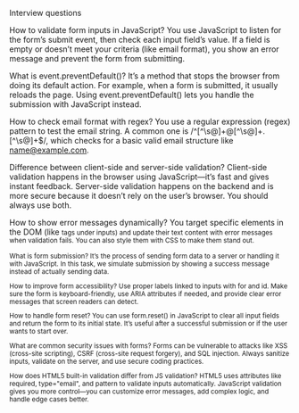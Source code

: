 Interview questions

How to validate form inputs in JavaScript? 
You use JavaScript to listen for the form’s submit event, then check each input field’s value. If a field is empty or doesn’t meet your criteria (like email format), you show an error message and prevent the form from submitting.

What is event.preventDefault()? 
It’s a method that stops the browser from doing its default action. For example, when a form is submitted, it usually reloads the page. Using event.preventDefault() lets you handle the submission with JavaScript instead.

How to check email format with regex? 
You use a regular expression (regex) pattern to test the email string. A common one is /^[^\s@]+@[^\s@]+\.[^\s@]+$/, which checks for a basic valid email structure like name@example.com.

Difference between client-side and server-side validation? Client-side validation happens in the browser using JavaScript—it’s fast and gives instant feedback. Server-side validation happens on the backend and is more secure because it doesn’t rely on the user’s browser. You should always use both.

How to show error messages dynamically? 
You target specific elements in the DOM (like <small> tags under inputs) and update their text content with error messages when validation fails. You can also style them with CSS to make them stand out.

What is form submission? 
It’s the process of sending form data to a server or handling it with JavaScript. In this task, we simulate submission by showing a success message instead of actually sending data.

How to improve form accessibility? 
Use proper labels linked to inputs with for and id. Make sure the form is keyboard-friendly, use ARIA attributes if needed, and provide clear error messages that screen readers can detect.

How to handle form reset? 
You can use form.reset() in JavaScript to clear all input fields and return the form to its initial state. It’s useful after a successful submission or if the user wants to start over.

What are common security issues with forms? 
Forms can be vulnerable to attacks like XSS (cross-site scripting), CSRF (cross-site request forgery), and SQL injection. Always sanitize inputs, validate on the server, and use secure coding practices.

How does HTML5 built-in validation differ from JS validation? 
HTML5 uses attributes like required, type="email", and pattern to validate inputs automatically. JavaScript validation gives you more control—you can customize error messages, add complex logic, and handle edge cases better.